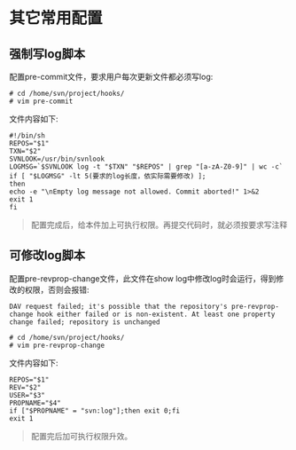 # 其它常用配置 

## 强制写log脚本

配置pre-commit文件，要求用户每次更新文件都必须写log:

```
# cd /home/svn/project/hooks/
# vim pre-commit
```

文件内容如下:

```
#!/bin/sh
REPOS="$1"
TXN="$2"
SVNLOOK=/usr/bin/svnlook
LOGMSG=`$SVNLOOK log -t "$TXN" "$REPOS" | grep "[a-zA-Z0-9]" | wc -c`
if [ "$LOGMSG" -lt 5(要求的log长度，依实际需要修改) ];
then
echo -e "\nEmpty log message not allowed. Commit aborted!" 1>&2
exit 1
fi
```

> 配置完成后，给本件加上可执行权限。再提交代码时，就必须按要求写注释

## 可修改log脚本

配置pre-revprop-change文件，此文件在show log中修改log时会运行，得到修改的权限，否则会报错:

```
DAV request failed; it's possible that the repository's pre-revprop-change hook either failed or is non-existent. At least one property change failed; repository is unchanged
```

```
# cd /home/svn/project/hooks/
# vim pre-revprop-change
```

文件内容如下:

```
REPOS="$1"
REV="$2"
USER="$3"
PROPNAME="$4"
if ["$PROPNAME" = "svn:log"];then exit 0;fi
exit 1
```

> 配置完后加可执行权限升效。